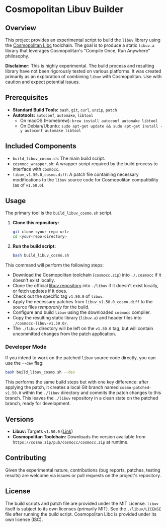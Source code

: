# Cosmopolitan Libuv Builder

## Overview

This project provides an experimental script to build the `libuv` library using the [Cosmopolitan Libc](https://github.com/jart/cosmopolitan) toolchain. The goal is to produce a static `libuv.a` library that leverages Cosmopolitan's "Compile Once, Run Anywhere" philosophy.

**Disclaimer:** This is highly experimental. The build process and resulting library have not been rigorously tested on various platforms. It was created primarily as an exploration of combining `libuv` with Cosmopolitan. Use with caution and expect potential issues.

## Prerequisites

*   **Standard Build Tools:** `bash`, `git`, `curl`, `unzip`, `patch`
*   **Autotools:** `autoconf`, `automake`, `libtool`
    *   On macOS (Homebrew): `brew install autoconf automake libtool`
    *   On Debian/Ubuntu: `sudo apt-get update && sudo apt-get install -y autoconf automake libtool`

## Included Components

*   `build_libuv_cosmo.sh`: The main build script.
*   `cosmocc_wrapper.sh`: A wrapper script required by the build process to interface with `cosmocc`.
*   `libuv_v1.50.0_cosmo.diff`: A patch file containing necessary modifications to the `libuv` source code for Cosmopolitan compatibility (as of `v1.50.0`).

## Usage

The primary tool is the `build_libuv_cosmo.sh` script.

1.  **Clone this repository:**
    ```bash
    git clone <your-repo-url>
    cd <your-repo-directory>
    ```

2.  **Run the build script:**
    ```bash
    bash build_libuv_cosmo.sh
    ```

This command will perform the following steps:
*   Download the Cosmopolitan toolchain (`cosmocc.zip`) into `./.cosmocc` if it doesn't exist locally.
*   Clone the official [libuv repository](https://github.com/libuv/libuv) into `./libuv` if it doesn't exist locally, or fetch updates if it does.
*   Check out the specific tag `v1.50.0` of `libuv`.
*   Apply the necessary patches from `libuv_v1.50.0_cosmo.diff` to the source files *temporarily* for the build.
*   Configure and build `libuv` using the downloaded `cosmocc` compiler.
*   Copy the resulting static library (`libuv.a`) and header files into `./cosmocc-libuv-v1.50.0/`.
*   The `./libuv` directory will be left on the `v1.50.0` tag, but will contain uncommitted changes from the patch application.

### Developer Mode

If you intend to work on the patched `libuv` source code directly, you can use the `--dev` flag:

```bash
bash build_libuv_cosmo.sh --dev
```

This performs the same build steps but with one key difference: after applying the patch, it creates a local Git branch named `cosmo-patched-v1.50.0` within the `./libuv` directory and commits the patch changes to this branch. This leaves the `./libuv` repository in a clean state on the patched branch, ready for development.

## Versions

*   **Libuv:** Targets `v1.50.0` ([Link](https://github.com/libuv/libuv/releases/tag/v1.50.0))
*   **Cosmopolitan Toolchain:** Downloads the version available from `https://cosmo.zip/pub/cosmocc/cosmocc.zip` at runtime.

## Contributing

Given the experimental nature, contributions (bug reports, patches, testing results) are welcome via issues or pull requests on the project's repository.

## License

The build scripts and patch file are provided under the MIT License.
`libuv` itself is subject to its own licenses (primarily MIT). See the `./libuv/LICENSE` file after running the build script.
Cosmopolitan Libc is provided under its own license (ISC).
